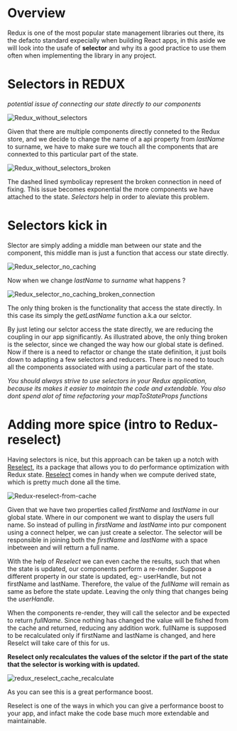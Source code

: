 # Overview

Redux is one of the most popular state management libraries out there, its the defacto standard expecially when building React apps, in this aside we will look into the usafe of **selector** and why its a good practice to use them often when implementing the library in any project.

# Selectors in REDUX

*potential issue of connecting our state directly to our components*

![Redux_without_selectors](https://productioncoder.com/wp-content/uploads/2018/10/redux-without-selector.jpg)

Given that there are multiple components directly conneted to the Redux store, and we decide to change the name of a api property from *lastName* to surname, we have to make sure we touch all the components that are connexted to this particular part of the state.

![Redux_without_selectors_broken](https://productioncoder.com/wp-content/uploads/2018/10/redux-without-selector-broken.jpg)

The dashed lined symbolicay represent the broken connection in need of fixing. This issue becomes exponential the more components we have attached to the state. *Selectors* help in order to aleviate this problem.

# Selectors kick in

Slector are simply adding a middle man between our state and the component, this middle man is just a function that access our state directly.

![Redux_selector_no_caching](https://productioncoder.com/wp-content/uploads/2018/12/redux-selector-no-caching.jpg)

Now when we change *lastName* to *surname* what happens ?

![Redux_selector_no_caching_broken_connection](https://productioncoder.com/wp-content/uploads/2018/12/redux-selector-no-caching-broken-connection.jpg)

The only thing broken is the functionality that access the state directly. In this case its simply the *getLastName* function a.k.a our selctor.

By just leting our selctor access the state directly, we are reducing the coupling in our app significantly. As illustrated above, the only thing broken is the selector, since we changed the way how our global state is defined. Now if there is a need to refactor or change the state definition, it just boils down to adapting a few selectors and reducers. There is no need to touch all the components associated with using a particular part of the state.

*You should always strive to use selectors in your Redux application, because its makes it easier to maintain the code and extendable. You also dont spend alot of time refactoring your mapToStateProps functions*

# Adding more spice (intro to Redux-reselect)

Having selectors is nice, but this approach can be taken up a notch with [Reselect](https://github.com/reduxjs/reselect), its a package that allows you to do performance optimization with Redux state. [Reselect](https://github.com/reduxjs/reselect) comes in handy when we compute derived state, which is pretty much done all the time.

![Redux-reselect-from-cache](https://productioncoder.com/wp-content/uploads/2018/10/redux-reselect-from-cache.jpg)

Given that we have two properties called *firstName* and *lastName* in our global state. Where in our component we want to display the users full name. So instead of pulling in *firstName* and *lastName* into pur component using a connect helper, we can just create a selector. The selector will be responsible in joining both the *firstName* and *lastName* with a space inbetween and will retturn a full name.

With the help of *Reselect* we can even cache the results, such that when the state is updated, our components perform a re-render. Suppose a different property in our state is updated, eg:- userHandle, but not firstName and lastName. Therefore, the value of the *fullName* will remain as same as before the state update.  Leaving the only thing that changes being the *userHandle*.

When the components re-render, they will call the selector and be expected to return *fullName*. Since nothing has changed the value will be fished from the cache and returned, reducing any addition work. fullName is supposed to be recalculated only if firstName and lastName is changed, and here Reselct will take care of this for us.

__Reselect only recalculates the values of the selctor if the part of the state that the selector is working with is updated.__

![redux_reselect_cache_recalculate](https://productioncoder.com/wp-content/uploads/2018/10/redux-reselect-cache-recalculate.jpg)

As you can see this is a great performance boost.

Reselect is one of the ways in which you can give a performance boost to your app, and infact make the code base much more extendable and maintainable.




